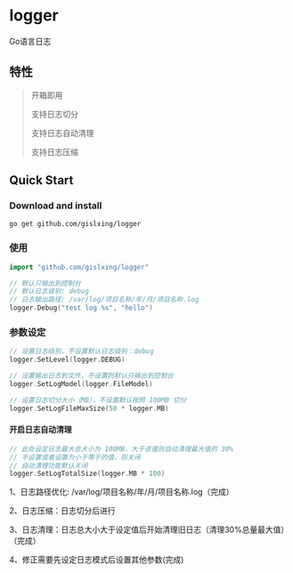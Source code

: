 # logger
Go语言日志

## 特性
> 开箱即用
>
> 支持日志切分
> 
> 支持日志自动清理
> 
> 支持日志压缩

## Quick Start
### Download and install
```
go get github.com/gislxing/logger
```

### 使用
```go
import "github.com/gislxing/logger"

// 默认只输出到控制台
// 默认日志级别: debug
// 日志输出路径: /var/log/项目名称/年/月/项目名称.log
logger.Debug("test log %s", "hello")
```

### 参数设定
```go
// 设置日志级别，不设置默认日志级别：debug
logger.SetLevel(logger.DEBUG)

// 设置输出日志到文件，不设置则默认只输出到控制台
logger.SetLogModel(logger.FileModel)

// 设置日志切分大小（MB），不设置默认按照 100MB 切分
logger.SetLogFileMaxSize(50 * logger.MB)

```

#### 开启日志自动清理
```go
// 此处设定日志最大总大小为 100MB，大于该值则自动清理最大值的 30%
// 不设置或者设置为小于等于的值，则关闭
// 自动清理功能默认关闭
logger.SetLogTotalSize(logger.MB * 100)
```

1、日志路径优化: /var/log/项目名称/年/月/项目名称.log（完成）

2、日志压缩：日志切分后进行

3、日志清理：日志总大小大于设定值后开始清理旧日志（清理30%总量最大值）（完成）

4、修正需要先设定日志模式后设置其他参数(完成)